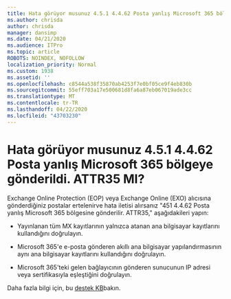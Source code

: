 ```yaml
---
title: Hata görüyor musunuz 4.5.1 4.4.62 Posta yanlış Microsoft 365 bölgeye gönderildi. ATTR35 MI?
ms.author: chrisda
author: chrisda
manager: dansimp
ms.date: 04/21/2020
ms.audience: ITPro
ms.topic: article
ROBOTS: NOINDEX, NOFOLLOW
localization_priority: Normal
ms.custom: 1938
ms.assetid: ''
ms.openlocfilehash: c8544a538f35870ab4253f7e0bf05ce9f4eb830b
ms.sourcegitcommit: 55eff703a17e500681d8fa6a87eb067019ade3cc
ms.translationtype: MT
ms.contentlocale: tr-TR
ms.lasthandoff: 04/22/2020
ms.locfileid: "43703230"
---
```

# <a name="are-you-seeing-error-451-4462-mail-sent-to-the-wrong-microsoft-365-region-attr35"></a>Hata görüyor musunuz 4.5.1 4.4.62 Posta yanlış Microsoft 365 bölgeye gönderildi. ATTR35 MI?

Exchange Online Protection (EOP) veya Exchange Online (EXO) alıcısına gönderdiğiniz postalar ertelenirve hata iletisi alırsanız "451 4.4.62 Posta yanlış Microsoft 365 bölgesine gönderilir. ATTR35," aşağıdakileri yapın:

- Yayınlanan tüm MX kayıtlarının yalnızca atanan ana bilgisayar kayıtlarını kullandığını doğrulayın.

- Microsoft 365'e e-posta gönderen akıllı ana bilgisayar yapılandırmasının aynı ana bilgisayar kayıtlarını kullandığını doğrulayın.

- Microsoft 365'teki gelen bağlayıcının gönderen sunucunun IP adresi veya sertifikasıyla eşleştiğini doğrulayın.

Daha fazla bilgi için, bu [destek KB](https://support.microsoft.com/help/4057301/attr35-response-code-when-mail-is-sent-to-eop-exo)bakın.
